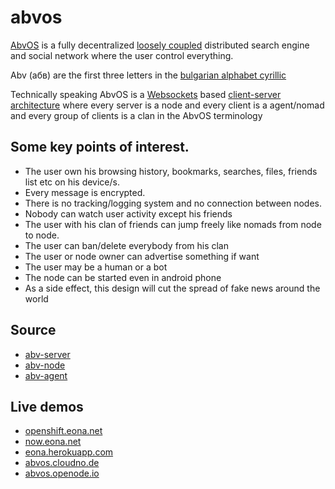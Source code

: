# abvos

[AbvOS](https://tondy67.github.io/abvos/) is a fully decentralized [loosely coupled](https://en.wikipedia.org/wiki/Loose_coupling) distributed search engine and social network where the user control everything.

Abv (абв) are the first three letters in the [bulgarian alphabet cyrillic](https://en.wikipedia.org/wiki/Cyrillic_script)

Technically speaking AbvOS is a [Websockets](https://en.wikipedia.org/wiki/WebSocket) based [client-server architecture](https://en.wikipedia.org/wiki/Client%E2%80%93server_model) where every server is a node and every client is a agent/nomad and every group of clients is a clan in the AbvOS terminology

## Some key points of interest.

* The user own his browsing history, bookmarks, searches, files, friends list etc on his device/s.
* Every message is encrypted.
* There is no tracking/logging system and no connection between nodes.
* Nobody can watch user activity except his friends
* The user with his clan of friends can jump freely like nomads from node to node.
* The user can ban/delete everybody from his clan
* The user or node owner can advertise something if want
* The user may be a human or a bot
* The node can be started even in android phone
* As a side effect, this design will cut the spread of fake news around the world

## Source

* [abv-server](https://github.com/tondy67/abv-server)
* [abv-node](https://github.com/tondy67/abv-node)
* [abv-agent](https://github.com/tondy67/abv-agent)

## Live demos

* [openshift.eona.net](http://openshift.eona.net/)
* [now.eona.net](https://now.eona.net/)
* [eona.herokuapp.com](https://eona.herokuapp.com/)
* [abvos.cloudno.de](http://abvos.cloudno.de/)
* [abvos.openode.io](http://abvos.openode.io/)
